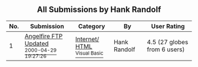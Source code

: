﻿<div align="center">

## All Submissions by Hank Randolf

</div>

No.  | Submission | Category | By   | User Rating
---- | ---------- | -------- | ---- | -----------
1 | [Angelfire FTP    Updated<br /><sup>2000-04-29 19:27:26</sup>](https://github.com/Planet-Source-Code/hank-randolf-angelfire-ftp-updated__1-7688) | [Internet/ HTML<br /><sup>Visual Basic</sup>](../ByCategory/internet-html__1-34.md) | Hank Randolf | 4.5 (27 globes from 6 users)
